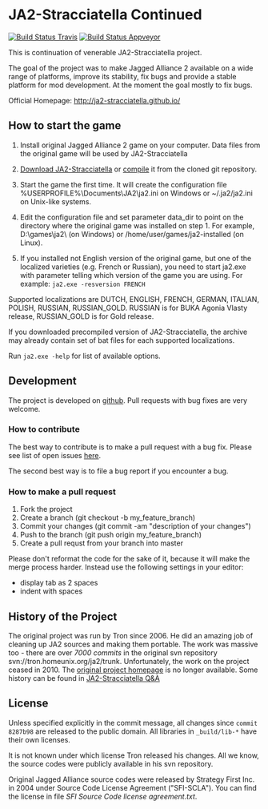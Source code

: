 # JA2-Stracciatella Continued

[![Build Status Travis](https://img.shields.io/travis/ja2-stracciatella/ja2-stracciatella/master.svg?style=flat-square)](https://travis-ci.org/ja2-stracciatella/ja2-stracciatella)
[![Build Status Appveyor](https://img.shields.io/appveyor/ci/ja2-stracciatella/ja2-stracciatella/master.svg?style=flat-square)](https://ci.appveyor.com/project/ja2-stracciatella/ja2-stracciatella)

This is continuation of venerable JA2-Stracciatella project.

The goal of the project was to make Jagged Alliance 2 available on a wide range of platforms, improve its stability, fix bugs and provide a stable platform for mod development.  At the moment the goal mostly to fix bugs.

Official Homepage: http://ja2-stracciatella.github.io/

## How to start the game

1. Install original Jagged Alliance 2 game on your computer.  Data files from the original game will be used by JA2-Stracciatella

2. [Download JA2-Stracciatella](http://ja2-stracciatella.github.io/download/) or [compile](COMPILATION.md) it from the cloned git repository.

3. Start the game the first time.  It will create the configuration file %USERPROFILE%\Documents\JA2\ja2.ini on Windows or ~/.ja2/ja2.ini on Unix-like systems.

4. Edit the configuration file and set parameter data_dir to point on the directory where the original game was installed on step 1.  For example, D:\games\ja2\ (on Windows) or /home/user/games/ja2-installed (on Linux).

5. If you installed not English version of the original game, but one of the localized varieties (e.g. French or Russian), you need to start ja2.exe with parameter telling which version of the game you are using.  For example: ```ja2.exe -resversion FRENCH```

Supported localizations are DUTCH, ENGLISH, FRENCH, GERMAN, ITALIAN, POLISH, RUSSIAN, RUSSIAN_GOLD.  RUSSIAN is for BUKA Agonia Vlasty release, RUSSIAN_GOLD is for Gold release.

If you downloaded precompiled version of JA2-Stracciatella, the archive may already contain set of bat files for each supported localizations.

Run ```ja2.exe -help``` for list of available options.

## Development

The project is developed on [github](https://github.com/ja2-stracciatella/ja2-stracciatella).  Pull requests with bug fixes are very welcome.

### How to contribute

The best way to contribute is to make a pull request with a bug fix.  Please see list of open issues [here](https://github.com/ja2-stracciatella/ja2-stracciatella/issues).

The second best way is to file a bug report if you encounter a bug.

### How to make a pull request

1. Fork the project
2. Create a branch (git checkout -b my_feature_branch)
3. Commit your changes (git commit -am "description of your changes")
4. Push to the branch (git push origin my_feature_branch)
5. Create a pull requst from your branch into master

Please don't reformat the code for the sake of it, because it will make the merge process harder.  Instead use the following settings in your editor:
- display tab as 2 spaces
- indent with spaces

## History of the Project

The original project was run by Tron since 2006.  He did an amazing job of
cleaning up JA2 sources and making them portable.  The work was massive too -
there are over *7000 commits* in the original svn repository
svn://tron.homeunix.org/ja2/trunk.  Unfortunately, the work on the project
ceased in 2010.  The [original project homepage](http://tron.homeunix.org/ja2)
is no longer available.  Some history can be found in [JA2-Stracciatella
Q&A](http://thepit.ja-galaxy-forum.com/index.php?t=msg&th=13222)

## License

Unless specified explicitly in the commit message, all changes since `commit
8287b98` are released to the public domain.  All libraries in `_build/lib-*`
have their own licenses.

It is not known under which license Tron released his changes.  All we know,
the source codes were publicly available in his svn repository.

Original Jagged Alliance source codes were released by Strategy First Inc. in
2004 under Source Code License Agreement ("SFI-SCLA").  You can find the
license in file *SFI Source Code license agreement.txt*.
